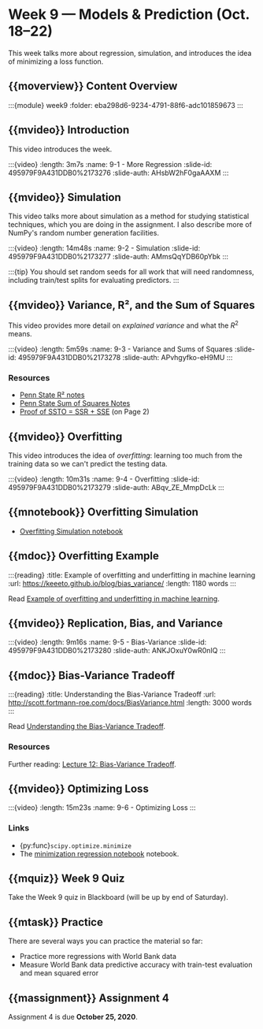 # Week 9 — Models & Prediction (Oct. 18–22)

This week talks more about regression, simulation, and introduces the idea of minimizing a loss function.

## {{moverview}} Content Overview

:::{module} week9
:folder: eba298d6-9234-4791-88f6-adc101859673
:::

## {{mvideo}} Introduction

This video introduces the week.

:::{video}
:length: 3m7s
:name: 9-1 - More Regression
:slide-id: 495979F9A431DDB0%2173276
:slide-auth: AHsbW2hF0gaAAXM
:::

## {{mvideo}} Simulation

This video talks more about simulation as a method for studying statistical techniques, which you are doing in the assignment.
I also describe more of NumPy's random number generation facilities.

:::{video}
:length: 14m48s
:name: 9-2 - Simulation
:slide-id: 495979F9A431DDB0%2173277
:slide-auth: AMmsQqYDB60pYbk
:::

:::{tip}
You should set random seeds for all work that will need randomness, including train/test splits for evaluating predictors.
:::

## {{mvideo}} Variance, R², and the Sum of Squares

This video provides more detail on *explained variance* and what the $R^2$ means.

:::{video}
:length: 5m59s
:name: 9-3 - Variance and Sums of Squares
:slide-id: 495979F9A431DDB0%2173278
:slide-auth: APvhgyfko-eH9MU
:::

### Resources

- [Penn State R² notes](https://online.stat.psu.edu/stat462/node/95/)
- [Penn State Sum of Squares Notes](https://online.stat.psu.edu/stat462/node/104/)
- [Proof of SSTO = SSR + SSE](https://web.njit.edu/~wguo/Math644_2012/Math644_Chapter%201_part4.pdf) (on Page 2)

## {{mvideo}} Overfitting

This video introduces the idea of *overfitting*: learning too much from the training data so we can't predict the testing data.

:::{video}
:length: 10m31s
:name: 9-4 - Overfitting
:slide-id: 495979F9A431DDB0%2173279
:slide-auth: ABqv_ZE_MmpDcLk
:::

## {{mnotebook}} Overfitting Simulation

- [Overfitting Simulation notebook](./OverfittingSimulation.ipynb)

## {{mdoc}} Overfitting Example

:::{reading}
:title: Example of overfitting and underfitting in machine learning
:url: https://keeeto.github.io/blog/bias_variance/
:length: 1180 words
:::

Read [Example of overfitting and underfitting in machine learning](https://keeeto.github.io/blog/bias_variance/).

## {{mvideo}} Replication, Bias, and Variance

:::{video}
:length: 9m16s
:name: 9-5 - Bias-Variance
:slide-id: 495979F9A431DDB0%2173280
:slide-auth: ANKJOxuY0wR0nIQ
:::

## {{mdoc}} Bias-Variance Tradeoff

:::{reading}
:title: Understanding the Bias-Variance Tradeoff
:url: http://scott.fortmann-roe.com/docs/BiasVariance.html
:length: 3000 words
:::

Read [Understanding the Bias-Variance Tradeoff](http://scott.fortmann-roe.com/docs/BiasVariance.html).

### Resources

Further reading: [Lecture 12: Bias-Variance Tradeoff](https://www.cs.cornell.edu/courses/cs4780/2018fa/lectures/lecturenote12.html).

## {{mvideo}} Optimizing Loss

:::{video}
:length: 15m23s
:name: 9-6 - Optimizing Loss
:::

### Links

- {py:func}`scipy.optimize.minimize`
- The [minimization regression notebook](./BadRegression.ipynb) notebook.

## {{mquiz}} Week 9 Quiz

Take the Week 9 quiz in Blackboard (will be up by end of Saturday).

## {{mtask}} Practice

There are several ways you can practice the material so far:

- Practice more regressions with World Bank data
- Measure World Bank data predictive accuracy with train-test evaluation and mean squared error

## {{massignment}} Assignment 4

Assignment 4 is due **October 25, 2020**.
